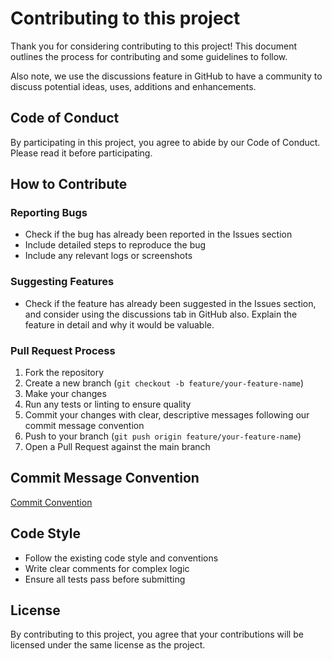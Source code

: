 # Contributing to this project

Thank you for considering contributing to this project! This document outlines the process for contributing and some guidelines to follow.

Also note, we use the discussions feature in GitHub to have a community to discuss potential ideas, uses, additions and enhancements.

## Code of Conduct

By participating in this project, you agree to abide by our Code of Conduct. Please read it before participating.

## How to Contribute

### Reporting Bugs

- Check if the bug has already been reported in the Issues section
- Include detailed steps to reproduce the bug
- Include any relevant logs or screenshots

### Suggesting Features

- Check if the feature has already been suggested in the Issues section, and consider using the discussions tab in GitHub also. Explain the feature in detail and why it would be valuable.

### Pull Request Process

1. Fork the repository
2. Create a new branch (`git checkout -b feature/your-feature-name`)
3. Make your changes
4. Run any tests or linting to ensure quality
5. Commit your changes with clear, descriptive messages following our commit message convention
6. Push to your branch (`git push origin feature/your-feature-name`)
7. Open a Pull Request against the main branch

## Commit Message Convention

[Commit Convention](commit.md)

## Code Style

- Follow the existing code style and conventions
- Write clear comments for complex logic
- Ensure all tests pass before submitting

## License

By contributing to this project, you agree that your contributions will be licensed under the same license as the project.
